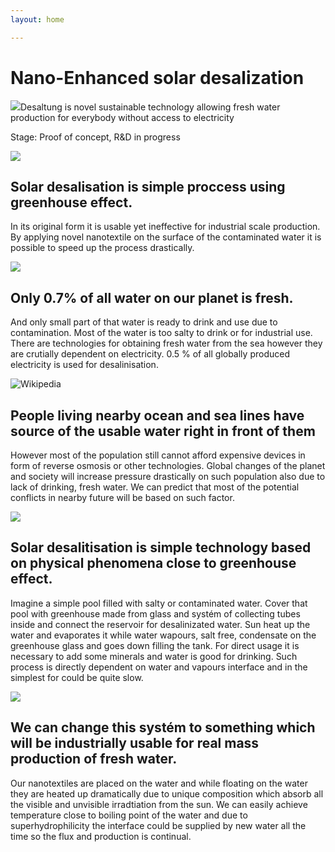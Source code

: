 ```yaml
---
layout: home

---
```

# Nano-Enhanced solar desalization

![](https://res.cloudinary.com/dhxmg9p4i/image/upload/v1602707019/desaltung/griffin-wooldridge-EZlMkHgbjPc-unsplash_in2ubh.jpg)Desaltung is novel sustainable technology allowing fresh water production for everybody without access to electricity

Stage: Proof of concept, R&D in progress

![](https://res.cloudinary.com/dhxmg9p4i/image/upload/v1602707019/desaltung/griffin-wooldridge-EZlMkHgbjPc-unsplash_in2ubh.jpg)

## Solar desalisation is simple proccess using greenhouse effect.

In its original form it is usable yet ineffective for industrial scale production. By applying novel nanotextile on the surface of the contaminated water it is possible to speed up the process drastically.

![](https://res.cloudinary.com/dhxmg9p4i/image/upload/v1602696752/desaltung/wather_ayhl9z.jpg)

## Only 0.7% of all water on our planet is fresh.

And only small part of that water is ready to drink and use due to contamination. Most of the water is too salty to drink or for industrial use. There are technologies for obtaining fresh water from the sea however they are crutially dependent on electricity. 0.5 % of all globally produced electricity is used for desalinisation.

![Wikipedia](https://res.cloudinary.com/dhxmg9p4i/image/upload/v1602706782/desaltung/2006megacities-1-_ahfwla.jpg "Wikipedia.org")

## People living nearby ocean and sea lines have source of the usable water right in front of them

However most of the population still cannot afford expensive devices in form of reverse osmosis or other technologies. Global changes of the planet and society will increase pressure drastically on such population also due to lack of drinking, fresh water. We can predict that most of the potential conflicts in nearby future will be based on such factor.

![](https://res.cloudinary.com/dhxmg9p4i/image/upload/v1602706936/desaltung/luis-graterol-uAROvYw9WDs-unsplash_jtxlj4.jpg)

## Solar desalitisation is simple technology based on physical phenomena close to greenhouse effect.

Imagine a simple pool filled with salty or contaminated water. Cover that pool with greenhouse made from glass and systém of collecting tubes inside and connect the reservoir for desalinizated water. Sun heat up the water and evaporates it while water wapours, salt free, condensate on the greenhouse glass and goes down filling the tank. For direct usage it is necessary to add some minerals and water is good for drinking. Such process is directly dependent on water and vapours interface and in the simplest for could be quite slow.

![](https://res.cloudinary.com/dhxmg9p4i/image/upload/v1602696593/desaltung/cloth_ax8mti.jpg)

## We can change this systém to something which will be industrially usable for real mass production of fresh water. 

Our nanotextiles are placed on the water and while floating on the water they are heated up dramatically due to unique composition which absorb all the visible and unvisible irradtiation from the sun. We can easily achieve temperature close to boiling point of the water and due to superhydrophilicity the interface could be supplied by new water all the time so the flux and production is continual.